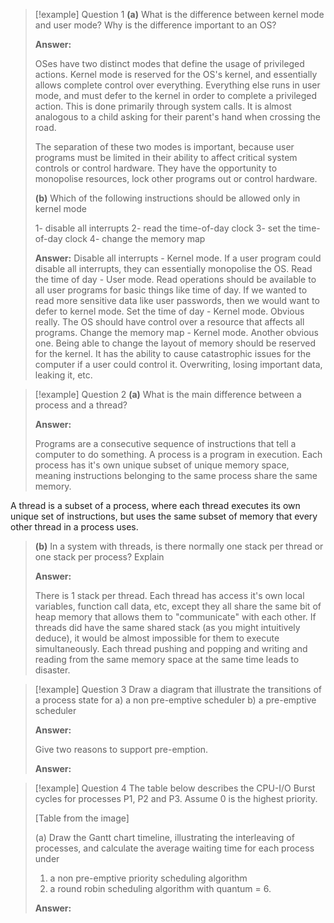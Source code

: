 > [!example] Question 1
> **(a)** What is the difference between kernel mode and user mode? Why is the difference important to an OS?
>
> **Answer:**
> 
> OSes have two distinct modes that define the usage of privileged actions. Kernel mode is reserved for the OS's kernel, and essentially allows complete control over everything. Everything else runs in user mode, and must defer to the kernel in order to complete a privileged action. This is done primarily through system calls. It is almost analogous to a child asking for their parent's hand when crossing the road. 
> 
> The separation of these two modes is important, because user programs must be limited in their ability to affect critical system controls or control hardware. They have the opportunity to monopolise resources, lock other programs out or control hardware. 
>
> **(b)** Which of the following instructions should be allowed only in kernel mode
> 
> 1- disable all interrupts
> 2- read the time-of-day clock
> 3- set the time-of-day clock
> 4- change the memory map
>
> **Answer:**
> Disable all interrupts - Kernel mode. If a user program could disable all interrupts, they can essentially monopolise the OS.
> Read the time of day - User mode. Read operations should be available to all user programs for basic things like time of day. If we wanted to read more sensitive data like user passwords, then we would want to defer to kernel mode.
> Set the time of day - Kernel mode. Obvious really. The OS should have control over a resource that affects all programs.
> Change the memory map - Kernel mode. Another obvious one. Being able to change the layout of memory should be reserved for the kernel. It has the ability to cause catastrophic issues for the computer if a user could control it. Overwriting, losing important data, leaking it, etc.

> [!example] Question 2
> **(a)** What is the main difference between a process and a thread?
>
> **Answer:**
> 
> Programs are a consecutive sequence of instructions that tell a computer to do something. A process is a program in execution. Each process has it's own unique subset of unique memory space, meaning instructions belonging to the same process share the same memory.
> 
  A thread is a subset of a process, where each thread executes its own unique set of instructions, but uses the same subset of memory that every other thread in a process uses.
> 
> 
>
> **(b)** In a system with threads, is there normally one stack per thread or one stack per process? Explain
>
> **Answer:**
> 
> There is 1 stack per thread. Each thread has access it's own local variables, function call data, etc, except they all share the same bit of heap memory that allows them to "communicate" with each other. If threads did have the same shared stack (as you might intuitively deduce), it would be almost impossible for them to execute simultaneously. Each thread pushing and popping and writing and reading  from the same memory space at the same time leads to disaster.
 
> [!example] Question 3
> Draw a diagram that illustrate the transitions of a process state for
> a) a non pre-emptive scheduler
> b) a pre-emptive scheduler
>
> **Answer:**
>
> Give two reasons to support pre-emption.
>
> **Answer:**

> [!example] Question 4
> The table below describes the CPU-I/O Burst cycles for processes P1, P2 and P3. Assume 0 is the highest priority.
>
> [Table from the image]
>
> (a) Draw the Gantt chart timeline, illustrating the interleaving of processes, and calculate the average waiting time for each process under
> 1. a non pre-emptive priority scheduling algorithm
> 2. a round robin scheduling algorithm with quantum = 6.
>
> **Answer:**
